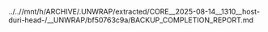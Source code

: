 ../..//mnt/h/ARCHIVE/.UNWRAP/extracted/CORE__2025-08-14__1310__host-duri-head-/__UNWRAP/bf50763c9a/BACKUP_COMPLETION_REPORT.md
